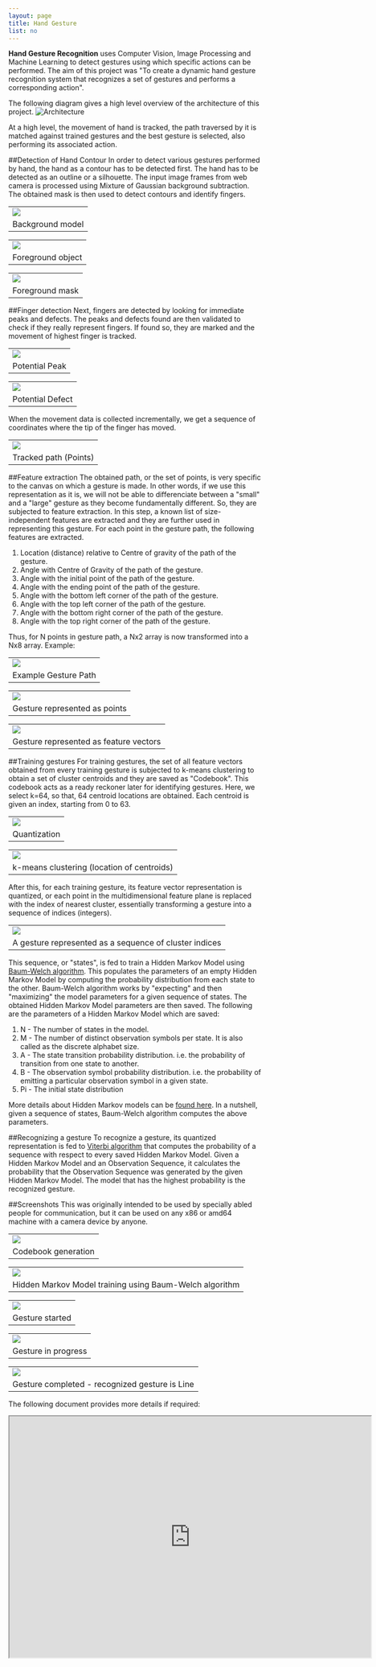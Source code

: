 ```yaml
---
layout: page
title: Hand Gesture
list: no
---
```


<b>Hand Gesture Recognition</b> uses Computer Vision, Image Processing and Machine Learning to detect gestures using which specific actions can be performed. The aim of this project was "To create a dynamic hand gesture recognition system
that recognizes a set of gestures and performs a corresponding action".

The following diagram gives a high level overview of the architecture of this project.
![Architecture](http://akarthik10.github.io/public/hgrc/architecture_full.png)

At a high level, the movement of hand is tracked, the path traversed by it is matched against trained gestures and the best gesture is selected, also performing its associated action.

##Detection of Hand Contour
In order to detect various gestures performed by hand, the hand as a contour has to be detected first. The hand has to be detected as an outline or a silhouette. The input image frames from web camera is processed using Mixture of Gaussian background subtraction. The obtained mask is then used to detect contours and identify fingers.
<table>
<tr>
<td>
<img src="http://akarthik10.github.io/public/hgrc/bg_model.png" /></td></tr><tr><td align="center">Background model</td></tr>
</table>

<table>
<tr>
<td>
<img src="http://akarthik10.github.io/public/hgrc/fg_object.png" /></td></tr><tr><td align="center">Foreground object</td></tr>
</table>

<table>
<tr>
<td>
<img src="http://akarthik10.github.io/public/hgrc/fg_mask.png" /></td></tr><tr><td align="center">Foreground mask</td></tr>
</table>

##Finger detection
Next, fingers are detected by looking for immediate peaks and defects. The peaks and defects found are then validated to check if they really represent fingers. If found so, they are marked and the movement of highest finger is tracked.
<table>
<tr>
<td>
<img src="http://akarthik10.github.io/public/hgrc/peak.png" /></td></tr><tr><td align="center">Potential Peak</td></tr>
</table>

<table>
<tr>
<td>
<img src="http://akarthik10.github.io/public/hgrc/defect.png" /></td></tr><tr><td align="center">Potential Defect</td></tr>
</table>

When the movement data is collected incrementally, we get a sequence of coordinates where the tip of the finger has moved.
<table>
<tr>
<td>
<img src="http://akarthik10.github.io/public/hgrc/points.png" /></td></tr><tr><td align="center">Tracked path (Points)</td></tr>
</table>

##Feature extraction
The obtained path, or the set of points, is very specific to the canvas on which a gesture is made. In other words, if we use this representation as it is, we will not be able to differenciate between a "small" and a "large" gesture as they become fundamentally different. So, they are subjected to feature extraction. In this step, a known list of size-independent features are extracted and they are further used in  representing this gesture. For each point in the gesture path, the following features are extracted.

  1. Location (distance) relative to Centre of gravity of the path of the gesture.
  2. Angle with Centre of Gravity of the path of the gesture.
  3. Angle with the initial point of the path of the gesture.
  4. Angle with the ending point of the path of the gesture.
  5. Angle with the bottom left corner of the path of the gesture.
  6. Angle with the top left corner of the path of the gesture.
  7. Angle with the bottom right corner of the path of the gesture.
  8. Angle with the top right corner of the path of the gesture.
  
Thus, for N points in gesture path, a Nx2 array is now transformed into a Nx8 array.
Example:

<table>
<tr>
<td>
<img src="http://akarthik10.github.io/public/hgrc/example_gesture.png" /></td></tr><tr><td align="center">Example Gesture Path</td></tr>
</table>

<table>
<tr>
<td>
<img src="http://akarthik10.github.io/public/hgrc/points.png" /></td></tr><tr><td align="center">Gesture represented as points</td></tr>
</table>
  
<table>
<tr>
<td>
<img src="http://akarthik10.github.io/public/hgrc/feature_extractor_op.png" /></td></tr><tr><td align="center">Gesture represented as feature vectors</td></tr>
</table>
  
##Training gestures
For training gestures, the set of all feature vectors obtained from every training gesture is subjected to k-means clustering to obtain a set of cluster centroids and they are saved as "Codebook". This codebook acts as a ready reckoner later for identifying gestures. Here, we select k=64, so that, 64 centroid locations are obtained. Each centroid is given an index, starting from 0 to 63.

<table>
<tr>
<td>
<img src="http://akarthik10.github.io/public/hgrc/quantization.png" /></td></tr><tr><td align="center">Quantization</td></tr>
</table>

<table>
<tr>
<td>
<img src="http://akarthik10.github.io/public/hgrc/codebook_vectors.png" /></td></tr><tr><td align="center">k-means clustering (location of centroids)</td></tr>
</table>

After this, for each training gesture, its feature vector representation is quantized, or each point in the multidimensional feature plane is replaced with the index of nearest cluster, essentially transforming a gesture into a sequence of indices (integers).

<table>
<tr>
<td>
<img src="http://akarthik10.github.io/public/hgrc/quanitzation_op.png" /></td></tr><tr><td align="center">A gesture represented as a sequence of cluster indices</td></tr>
</table>

This sequence, or "states", is fed to train a Hidden Markov Model using [Baum-Welch algorithm](https://en.wikipedia.org/wiki/Baum%E2%80%93Welch_algorithm). This populates the parameters of an empty Hidden Markov Model by computing the probability distribution from each state to the other. Baum-Welch  algorithm works by "expecting" and then "maximizing" the model parameters for a given sequence of states.  The obtained Hidden Markov Model parameters are then saved.
The following are the parameters of a Hidden Markov Model which are saved:
  1. N - The number of states in the model.
  2. M - The number of distinct observation symbols per state. It is also called as
  the discrete alphabet size.
  3. A - The state transition probability distribution. i.e. the probability of
  transition from one state to another.
  4. B - The observation symbol probability distribution. i.e. the probability of
  emitting a particular observation symbol in a given state.
  5. Pi - The initial state distribution

More details about Hidden Markov models can be [found here](https://en.wikipedia.org/wiki/Hidden_Markov_model). In a nutshell, given a sequence of states, Baum-Welch algorithm computes the above parameters.

##Recognizing a gesture
To recognize a gesture, its quantized representation is fed to [Viterbi algorithm](https://en.wikipedia.org/wiki/Viterbi_algorithm) that computes the probability of a sequence with respect to every saved Hidden Markov Model. Given a Hidden Markov Model and an Observation Sequence, it calculates
the probability that the Observation Sequence was generated by the given Hidden Markov Model. The model that has the highest probability is the recognized gesture.

##Screenshots
This was originally intended to be used by specially abled people for communication, but it can be used on any x86 or amd64 machine with a camera device by anyone.

<table>
<tr>
<td>
<img src="http://akarthik10.github.io/public/hgrc/op_1.png" /></td></tr><tr><td align="center">Codebook generation</td></tr>
</table>

<table>
<tr>
<td>
<img src="http://akarthik10.github.io/public/hgrc/op_2.png" /></td></tr><tr><td align="center">Hidden Markov Model training using Baum-Welch algorithm</td></tr>
</table>
<table>
<tr>
<td>
<img src="http://akarthik10.github.io/public/hgrc/op_3.png" /></td></tr><tr><td align="center">Gesture started</td></tr>
</table>
<table>
<tr>
<td>
<img src="http://akarthik10.github.io/public/hgrc/op_4.png" /></td></tr><tr><td align="center">Gesture in progress</td></tr>
</table>
<table>
<tr>
<td>
<img src="http://akarthik10.github.io/public/hgrc/op_5.png" /></td></tr><tr><td align="center">Gesture completed - recognized gesture is Line</td></tr>
</table>

The following document provides more details if required:

<iframe src="https://drive.google.com/file/d/0B6TfmI2fgbDyaGNfSXd6eDFXaFE/preview" width="720" height="480"></iframe>
